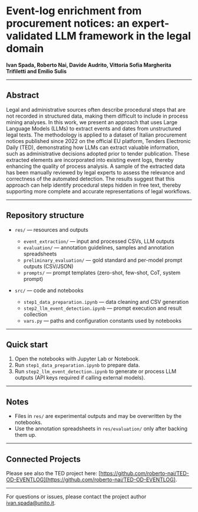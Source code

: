 # Event-log enrichment from procurement notices: an expert-validated LLM framework in the legal domain

**Ivan Spada, Roberto Nai, Davide Audrito, Vittoria Sofia Margherita Trifiletti and Emilio Sulis**

---
## Abstract

Legal and administrative sources often describe procedural steps that are not recorded in structured data, making them difficult to include in process mining analyses. In this work, we present an approach that uses Large Language Models (LLMs) to extract events and dates from unstructured legal texts. The methodology is applied to a dataset of Italian procurement notices published since 2022 on the official EU platform, Tenders Electronic Daily (TED), demonstrating how LLMs can extract valuable information, such as administrative decisions adopted prior to tender publication. These extracted elements are incorporated into existing event logs, thereby enhancing the quality of process analysis. A sample of the extracted data has been manually reviewed by legal experts to assess the relevance and correctness of the automated detection. The results suggest that this approach can help identify procedural steps hidden in free text, thereby supporting more complete and accurate representations of legal workflows.

---

## Repository structure

- `res/` — resources and outputs
	- `event_extraction/` — input and processed CSVs, LLM outputs
	- `evaluation/` — annotation guidelines, samples and annotation spreadsheets
	- `preliminary_evaluation/` — gold standard and per-model prompt outputs (CSV/JSON)
	- `prompts/` — prompt templates (zero-shot, few-shot, CoT, system prompt)

- `src/` — code and notebooks
	- `step1_data_preparation.ipynb` — data cleaning and CSV generation
	- `step2_llm_event_detection.ipynb` — prompt execution and result collection
	- `vars.py` — paths and configuration constants used by notebooks

---

## Quick start

1. Open the notebooks with Jupyter Lab or Notebook.
2. Run `step1_data_preparation.ipynb` to prepare data.
3. Run `step2_llm_event_detection.ipynb` to generate or process LLM outputs (API keys required if calling external models).

---

## Notes

- Files in `res/` are experimental outputs and may be overwritten by the notebooks.
- Use the annotation spreadsheets in `res/evaluation/` only after backing them up.

---
## Connected Projects
Please see also the TED project here: [https://github.com/roberto-nai/TED-OD-EVENTLOG](https://github.com/roberto-nai/TED-OD-EVENTLOG).  

---

For questions or issues, please contact the project author [ivan.spada@unito.it](ivan.spada@unito.it).
